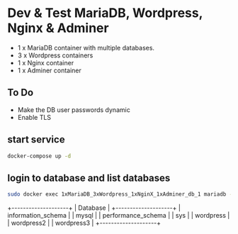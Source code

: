 # Dev & Test MariaDB, Wordpress, Nginx & Adminer

- 1 x MariaDB container with multiple databases.
- 3 x Wordpress containers
- 1 x Nginx container
- 1 x Adminer container

## To Do
- Make the DB user passwords dynamic
- Enable TLS


## start service
```bash
docker-compose up -d
```
## login to database and list databases
```bash
sudo docker exec 1xMariaDB_3xWordpress_1xNginX_1xAdminer_db_1 mariadb -uroot -p'rootpassword' -e 'SHOW DATABASES;'
``` 
  +--------------------+
  | Database           |
  +--------------------+
  | information_schema |
  | mysql              |
  | performance_schema |
  | sys                |
  | wordpress          |
  | wordpress2         |
  | wordpress3         |
  +--------------------+


